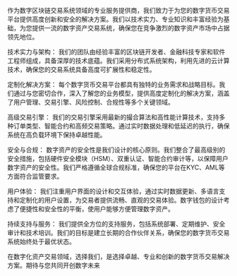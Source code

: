 作为数字区块链交易系统领域的专业服务提供商，我们致力于为您的数字货币交易平台提供高度创新和安全的解决方案。我们以技术实力、专业知识和丰富经验为基础，为您提供一流的数字资产交易系统，确保您在竞争激烈的数字资产市场中占据领先地位。

技术实力与架构：
我们的团队由经验丰富的区块链开发者、金融科技专家和软件工程师组成，具备深厚的技术底蕴。我们采用分布式系统架构，利用先进的云计算技术，确保您的交易系统具备高度可扩展性和稳定性。

定制化解决方案：
每个数字货币交易平台都具有独特的业务需求和战略目标。我们通过与您密切合作，深入了解您的业务模型，提供高度定制化的解决方案，涵盖了用户管理、交易引擎、风险控制、合规性等多个关键领域。

高级交易引擎：
我们的交易引擎采用最新的撮合算法和高性能计算技术，支持多种订单类型、智能合约和高频交易策略。通过实时数据处理和低延迟的执行，确保系统在高负载环境下保持卓越性能。

安全与合规：
数字资产的安全性是我们设计的核心原则。我们整合了最高级别的安全措施，包括硬件安全模块（HSM）、双重认证、智能合约审计等，以保障用户数字资产的安全性。我们严格遵循全球合规标准，确保您的平台在KYC、AML等方面符合监管要求。

用户体验：
我们注重用户界面的设计和交互体验，通过实时数据更新、多语言支持和定制化的用户设置，为交易者提供流畅、直观的交易体验。数字钱包的设计考虑了便捷性和安全性的平衡，使用户能够方便管理数字资产。

持续支持与服务：
我们提供全方位的支持服务，包括系统部署、定期维护、安全审计和技术培训。我们的目标是建立长期的合作伙伴关系，确保您的数字货币交易系统始终处于最优状态。

在数字化资产交易领域，选择我们，是选择卓越、专业和创新的数字货币交易解决方案。期待与您共同开创数字未来
<!---
jkjj8899/jkjj8899 is a ✨ special ✨ repository because its `README.md` (this file) appears on your GitHub profile.
You can click the Preview link to take a look at your changes.
--->
